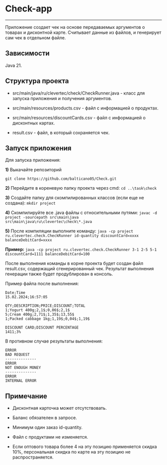 # Check-app 
---
Приложение создает чек на основе передаваемых аргументов о товарах и дисконтной карте. Считывает данные из файлов, и генерирует сам чек в отдельном файле.

## Зависимости

Java 21.

## Структура проекта

* src/main/java/ru/clevertec/check/CheckRunner.java - класс для запуска приложения и получения аргументов.

* src/main/resources/products.csv - файл с информацией о продуктах.

* src/main/resources/discountCards.csv - файл с информацией о дисконтных картах.

* result.csv - файл, в который сохраняется чек.

## Запуск приложения

Для запуска приложения:

**1)** Выкачайте репозиторий

```
git clone https://github.com/balticano05/Check.git
```

**2)** Перейдите в кореневую папку проекта через cmd:
``` cd ..\task\check ```

**3)** Создайте папку для скомпилированных классов (если еще не создана):
``` mkdir project ```

**4)** Скомпилируйте все .java файлы с относительными путями: ```javac -d project -sourcepath src\main\java src\main\java\ru\clevertec\check\*.java```

**5)** После компиляции выполните команду: ```java -cp project ru.clevertec.check.CheckRunner id-quantity discountCard=xxxx balanceDebitCard=xxxx```

**Пример:** ```java -cp project ru.clevertec.check.CheckRunner 3-1 2-5 5-1 discountCard=1111
balanceDebitCard=100```

После выполнения команды в корне проекта будет создан файл result.csv, содержащий сгенерированный чек. Результат выполнения генерации также будет продублирован в консоль.

Пример файла после выполнения:

```
Date;Time
15.02.2024;16:57:05

QTY;DESCRIPTION;PRICE;DISCOUNT;TOTAL
1;Yogurt 400g;2,1$;0,06$;2,1$
5;Cream 400g;2,71$;1,35$;13,55$
1;Packed cabbage 1kg;1,19$;0,04$;1,19$

DISCOUNT CARD;DISCOUNT PERCENTAGE
1411;3% 
```
В противном случае результаты выполнения:
```
ERROR
BAD REQUEST
--------------
ERROR
NOT ENOUGH MONEY
--------------
ERROR
INTERNAL ERROR
```
## Примечание

* Дисконтная карточка может отсутствовать.

* Баланс обязателен в запросе.

* Минимум один заказ id-quantity.

* Файл с продуктами не изменяется.

* Если оптового товара более 4 на эту позицию применяется скидка 10%, персональная скидка по карте на эту позицию не распространяется.
